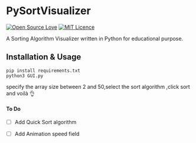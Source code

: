 # PySortVisualizer
[![Open Source Love](https://badges.frapsoft.com/os/v1/open-source.png?v=103)](https://github.com/ellerbrock/open-source-badges/)
[![MIT Licence](https://badges.frapsoft.com/os/mit/mit.svg?v=103)](https://opensource.org/licenses/mit-license.php)

A Sorting Algorithm Visualizer written in Python for educational purpose.

## Installation & Usage
```
pip install requirements.txt
python3 GUI.py
```
specify the array size between 2 and 50,select the sort algorithm ,click sort and voilà :ok_hand:

#### To Do
- [ ] Add Quick Sort algorithm
- [ ] Add Animation speed field

